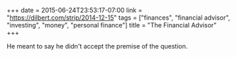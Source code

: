 +++
date = 2015-06-24T23:53:17-07:00
link = "https://dilbert.com/strip/2014-12-15"
tags = ["finances", "financial advisor", "investing", "money", "personal finance"]
title = "The Financial Advisor"
+++

He meant to say he didn't accept the premise of the question.
